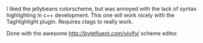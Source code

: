 I liked the jellybeans colorscheme, but was annoyed with the lack of syntax highlighting in c++ development. This one will work nicely with the TagHighlight plugin. Requires ctags to really work.

Done with the awesome http://bytefluent.com/vivify/ scheme editor.
